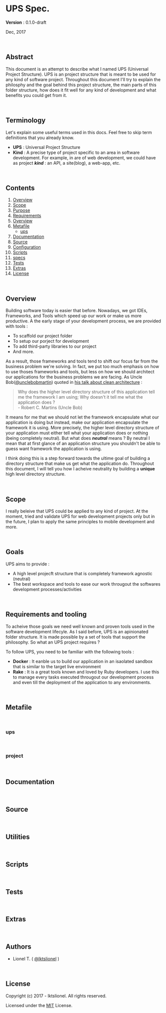 # UPS Spec.

**Version** : 0.1.0-draft

Dec, 2017

<br>

## Abstract

This document is an attempt to describe what I named UPS (Universal Project Structure). UPS is an project structure that is meant to be used for any kind of software project. Throughout this document I'll try to explain the philosphy and the goal behind this project structure, the main parts of this folder structure, how does it fit well for any kind of development and what benefits you could get from it.


<br>

## Terminology

Let's explain some useful terms used in this docs. Feel free to skip term definitions that you already know.

* **UPS** : Universal Project Structure
* **Kind** : A precise type of project specific to an area in software development. For example, in are of web development, we could have as project ***kind*** : an API, a site(blog), a web-app, etc.


<br>

## Contents

  1. [Overview]
  1. [Scope]
  1. [Purpose]
  1. [Requirements]
  1. [Overview]
  1. [Metafile]
      * [ups]
  1. [Documentation]
  1. [Source]
  1. [Configuration]
  1. [Scripts]
  1. [specs]
  1. [Tests]
  1. [Extras]
  1. [License]

<br>

## Overview

Building software today is easier that before. Nowadays, we got IDEs, Frameworks, and Tools which speed up our work or make us more productive. A the early stage of your development process, we are provided with tools : 

* To scaffold our project folder
* To setup our porject for development
* To add third-party libraries to our project
* And more.

As a result, those frameworks and tools tend to shift our focus far from the business problem we're solving. In fact, we put too much emphasis on how to use thoses frameworks and tools, but less on how we should architect our applications for the business problems we are facing. As Uncle Bob([@unclebobmartin](https://twitter.com/unclebobmartin)) quoted in [his talk about clean architecture](https://youtu.be/o_TH-Y78tt4?t=10m42s) : 

  > Why does the higher level directory structure of this application tell me the framework I am using; Why doesn't it tell me what the application does ? <br>- Robert C. Martins (Uncle Bob)

It means for me that we should not let the framework encapsulate what our application is doing but instead, make our application encapsulate the framework it is using. More precisely, the higher level directory structure of your application must either tell what your application does or nothing (being completely neutral). But what does ***neutral*** means ? By neutral I mean that at first glance of an application structure you shouldn't be able to guess want framework the application is using. 

I think doing this is a step forward towards the ultime goal of building a directory structure that make us get what the application do. Throughout this document, I will tell you how I acheive neutrality by building a **unique** high level directory structure.


<br>

## Scope

I really beleive that UPS could be applied to any kind of project. At the moment, tried and validate UPS for web development projects only but in the future, I plan to apply the same principles to mobile development and more. 

<br>

## Goals

UPS aims to provide : 

* A high level projecft structure that is completely framework agnostic (neutral)
* The best workspace and tools to ease our work througout the softwares development processes/activities



<br>

## Requirements and tooling

To acheive those goals we need well known and proven tools used in the software development lifecyle. As I said before, UPS is an apinionated folder structure. It is made possible by a set of tools that support the philosophy. So what an UPS project requires ? 

To follow UPS, you need to be familiar with the following tools : 

* **Docker** : It eanble us to build our application in an isaolated sandbox that is similar to the target live environment
* **Rake** : It is a great tools known and loved by Ruby developers. I use this to manage every tasks executed througout our development process and even till the deployment of the application to any environments.

<br>

## Metafile

<br>

### ups

<br>

### project

<br>

## Documentation

<br>

## Source

<br>

## Utilities

<br>

## Scripts

<br>

## Tests

<br>

## Extras

<br>

## Authors

* Lionel T. ( [@lktslionel](twitter.com/lktslionel) )


<br>

## License

Copyright (c) 2017 - lktslionel. All rights reserved.

Licensed under the [MIT](LICENSE) License.



[Introduction]:     #Introduction  
[Overview]:         #Overview  
[Scope]:            #Scope 
[Purpose]:          #Purpose 
[Requirements]:     #Requirements  
[Structure]:        #Structure 
[Overview]:         #Overview  
[Metafile]:         #Metafile  
[Sections]:         #Sections  
[ups]:              #ups 
[Documentation]:    #Documentation 
[Source]:           #Source  
[Configuration]:    #Configuration 
[Scripts]:          #Scripts 
[Specs]:            #Specs 
[Tests]:            #Tests 
[Extras]:           #Extras  
[License]:          #License